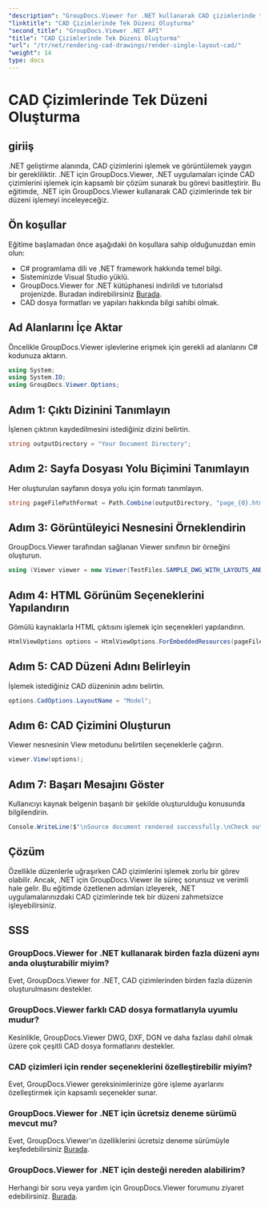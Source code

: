 ```yaml
---
"description": "GroupDocs.Viewer for .NET kullanarak CAD çizimlerinde tek bir düzenin nasıl oluşturulacağını öğrenin. .NET uygulamalarınıza sorunsuz entegrasyon için kolay adımlar."
"linktitle": "CAD Çizimlerinde Tek Düzeni Oluşturma"
"second_title": "GroupDocs.Viewer .NET API"
"title": "CAD Çizimlerinde Tek Düzeni Oluşturma"
"url": "/tr/net/rendering-cad-drawings/render-single-layout-cad/"
"weight": 14
type: docs
---
```

# CAD Çizimlerinde Tek Düzeni Oluşturma

## giriiş
.NET geliştirme alanında, CAD çizimlerini işlemek ve görüntülemek yaygın bir gerekliliktir. .NET için GroupDocs.Viewer, .NET uygulamaları içinde CAD çizimlerini işlemek için kapsamlı bir çözüm sunarak bu görevi basitleştirir. Bu eğitimde, .NET için GroupDocs.Viewer kullanarak CAD çizimlerinde tek bir düzeni işlemeyi inceleyeceğiz.
## Ön koşullar
Eğitime başlamadan önce aşağıdaki ön koşullara sahip olduğunuzdan emin olun:
- C# programlama dili ve .NET framework hakkında temel bilgi.
- Sisteminizde Visual Studio yüklü.
- GroupDocs.Viewer for .NET kütüphanesi indirildi ve tutorialsd projenizde. Buradan indirebilirsiniz [Burada](https://releases.groupdocs.com/viewer/net/).
- CAD dosya formatları ve yapıları hakkında bilgi sahibi olmak.

## Ad Alanlarını İçe Aktar
Öncelikle GroupDocs.Viewer işlevlerine erişmek için gerekli ad alanlarını C# kodunuza aktarın.

```csharp
using System;
using System.IO;
using GroupDocs.Viewer.Options;
```

## Adım 1: Çıktı Dizinini Tanımlayın
İşlenen çıktının kaydedilmesini istediğiniz dizini belirtin.
```csharp
string outputDirectory = "Your Document Directory";
```
## Adım 2: Sayfa Dosyası Yolu Biçimini Tanımlayın
Her oluşturulan sayfanın dosya yolu için formatı tanımlayın.
```csharp
string pageFilePathFormat = Path.Combine(outputDirectory, "page_{0}.html");
```
## Adım 3: Görüntüleyici Nesnesini Örneklendirin
GroupDocs.Viewer tarafından sağlanan Viewer sınıfının bir örneğini oluşturun.
```csharp
using (Viewer viewer = new Viewer(TestFiles.SAMPLE_DWG_WITH_LAYOUTS_AND_LAYERS))
```
## Adım 4: HTML Görünüm Seçeneklerini Yapılandırın
Gömülü kaynaklarla HTML çıktısını işlemek için seçenekleri yapılandırın.
```csharp
HtmlViewOptions options = HtmlViewOptions.ForEmbeddedResources(pageFilePathFormat);
```
## Adım 5: CAD Düzeni Adını Belirleyin
İşlemek istediğiniz CAD düzeninin adını belirtin.
```csharp
options.CadOptions.LayoutName = "Model";
```
## Adım 6: CAD Çizimini Oluşturun
Viewer nesnesinin View metodunu belirtilen seçeneklerle çağırın.
```csharp
viewer.View(options);
```
## Adım 7: Başarı Mesajını Göster
Kullanıcıyı kaynak belgenin başarılı bir şekilde oluşturulduğu konusunda bilgilendirin.
```csharp
Console.WriteLine($"\nSource document rendered successfully.\nCheck output in {outputDirectory}.");
```

## Çözüm
Özellikle düzenlerle uğraşırken CAD çizimlerini işlemek zorlu bir görev olabilir. Ancak, .NET için GroupDocs.Viewer ile süreç sorunsuz ve verimli hale gelir. Bu eğitimde özetlenen adımları izleyerek, .NET uygulamalarınızdaki CAD çizimlerinde tek bir düzeni zahmetsizce işleyebilirsiniz.
## SSS
### GroupDocs.Viewer for .NET kullanarak birden fazla düzeni aynı anda oluşturabilir miyim?
Evet, GroupDocs.Viewer for .NET, CAD çizimlerinden birden fazla düzenin oluşturulmasını destekler.
### GroupDocs.Viewer farklı CAD dosya formatlarıyla uyumlu mudur?
Kesinlikle, GroupDocs.Viewer DWG, DXF, DGN ve daha fazlası dahil olmak üzere çok çeşitli CAD dosya formatlarını destekler.
### CAD çizimleri için render seçeneklerini özelleştirebilir miyim?
Evet, GroupDocs.Viewer gereksinimlerinize göre işleme ayarlarını özelleştirmek için kapsamlı seçenekler sunar.
### GroupDocs.Viewer for .NET için ücretsiz deneme sürümü mevcut mu?
Evet, GroupDocs.Viewer'ın özelliklerini ücretsiz deneme sürümüyle keşfedebilirsiniz [Burada](https://releases.groupdocs.com/).
### GroupDocs.Viewer for .NET için desteği nereden alabilirim?
Herhangi bir soru veya yardım için GroupDocs.Viewer forumunu ziyaret edebilirsiniz. [Burada](https://forum.groupdocs.com/c/viewer/9).